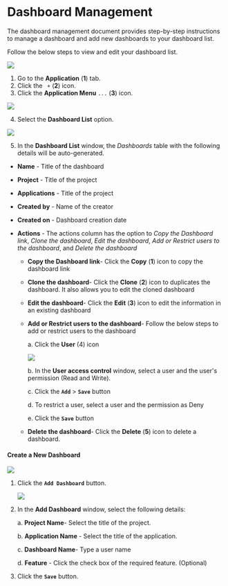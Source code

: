 # Dashboard Management

The dashboard management document provides step-by-step instructions to manage a dashboard and add new dashboards to your dashboard list.

Follow the below steps to view and edit your dashboard list.

<img src="/img/dashboard/image_3.png" />

1. Go to the **Application** (**1**) tab. 
2. Click the ` +` (**2**) icon.
3. Click the **Application Menu** `...`  (**3**) icon.


<img src="/img/dashboard/image_6.png" />

4. Select the **Dashboard List** option.

<img src="/img/dashboard/image_7.png" />

5. In the **Dashboard List** window, the *Dashboards* table with the following details will be auto-generated.

- **Name** - Title of the dashboard

- **Project** - Title of the project

- **Applications** - Title of the project

- **Created by** - Name of the creator

- **Created on** - Dashboard creation date

- **Actions** - The actions column has the option to *Copy the Dashboard link*, *Clone the dashboard*, *Edit the dashboard*, *Add or Restrict users to the dashboard*, and *Delete the dashboard*

  - **Copy the Dashboard link**-  Click the **Copy** (**1**) icon to copy the dashboard link 
  
  - **Clone the dashboard**- Click the **Clone** (**2**) icon to duplicates the dashboard. It also allows you to edit the cloned dashboard
  
  - **Edit the dashboard**- Click the **Edit** (**3**) icon to edit the information in an existing dashboard
    
  - **Add or Restrict users to the dashboard**- Follow the below steps to add or restrict users to the dashboard
  
    a. Click the **User** (4) icon 
  
    <img src="/img/dashboard/image_9.png" />
  
    b. In the **User access control** window, select a user and the user's permission (Read and Write).
  
    c. Click the **`Add`** > **`Save`** button
  
    d. To restrict a user, select a user and the permission as Deny
  
    e. Click the **`Save`** button
  
  - **Delete the dashboard**- Click the **Delete** (**5**) icon to delete a dashboard.
  
  

#### Create a New Dashboard

<img src="/img/dashboard/image_8.png" />

1. Click the **`Add Dashboard`** button.

   <img src="/img/dashboard/image_4.png" />

2. In the **Add Dashboard** window, select the following details: 

   a. **Project Name**- Select the title of the project.

   b. **Application Name** - Select the title of the application.

   c. **Dashboard Name**- Type a user name

   d. **Feature** - Click the check box of the required feature. (Optional)

3. Click the **`Save`** button.


